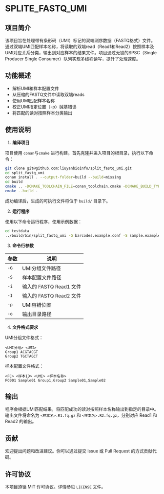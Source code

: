 # SPLITE_FASTQ_UMI
## 项目简介
该项目旨在处理带有条形码（UMI）标记的双端测序数据（FASTQ格式）文件。通过双端UMI匹配样本名称，将读取的双端read（Read1和Read2）按照样本及UMI对应关系分类，输出到对应样本的结果文件。项目通过无锁的SPSC（Single Producer Single Consumer）队列实现多线程读写，提升了处理速度。

## 功能概述
+ 解析UMI和样本配置文件
+ 从压缩的FASTQ文件中读取双端reads
+ 使用UMI匹配样本名称
+ 校正UMI指定位置（-p）碱基错误
+ 将匹配的读对按照样本分类输出

## 使用说明
1. **编译项目**

项目使用 `conan`与`cmake` 进行构建。首先克隆并进入项目的根目录，执行以下命令：
```bash
git clone git@github.com:liuyanbioinfo/split_fastq_umi.git
cd split_fastq_umi
conan install . --output-folder=build --build=missing
cd build
cmake .. -DCMAKE_TOOLCHAIN_FILE=conan_toolchain.cmake -DCMAKE_BUILD_TYPE=Release
cmake --build .
```

成功编译后，生成的可执行文件将位于 `build/` 目录下。

2. **运行程序**

使用以下命令运行程序，使用示例数据：

```bash
cd testdata
../build/bin/split_fastq_umi -G barcodes.example.conf -S sample.example.conf -i example.R1.fq.gz -I example.R2.fq.gz -o ./ -p 7 > example.split.log 
```

3. **命令行参数**

| 参数 | 说明 |
| --- | --- |
| `-G` | UMI分组文件路径 |
| `-S` | 样本配置文件路径 |
| `-i` | 输入的 FASTQ Read1 文件 |
| `-I` | 输入的 FASTQ Read2 文件 |
| `-p` | UMI容错位置 |
| `-o` | 输出目录路径 |


4. **文件格式要求**

UMI分组文件格式：
```plain
<UMI分组> <UMI>
Group1 ACGTACGT
Group2 TGCTAGCT
```

样本配置文件格式：
```plain
<FC> <样本ID> <UMI> <样本名称>
FC001 Sample01 Group1,Group2 Sample01,Sample02
```

## 输出
程序会根据UMI匹配结果，将匹配成功的读对按照样本名称输出到指定的目录中。输出文件将命名为 `<样本名>.R1.fq.gz` 和 `<样本名>.R2.fq.gz`，分别对应 Read1 和 Read2 的输出。

## 贡献
欢迎提出问题和改进建议。你可以通过提交 Issue 或 Pull Request 的方式贡献代码。

## 许可协议
本项目遵循 MIT 许可协议。详情参见 `LICENSE` 文件。

